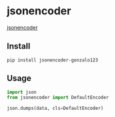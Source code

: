 # jsonencoder

[jsonencoder](https://github.com/gonzalo123/jsonencoder)

## Install

```commandline
pip install jsonencoder-gonzalo123
```

## Usage

```python
import json
from jsonencoder import DefaultEncoder

json.dumps(data, cls=DefaultEncoder)
```
